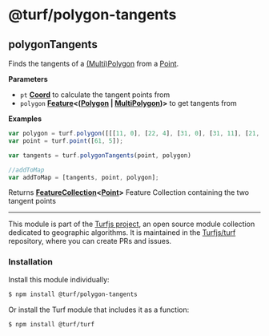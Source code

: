 # @turf/polygon-tangents

<!-- Generated by documentation.js. Update this documentation by updating the source code. -->

## polygonTangents

Finds the tangents of a [(Multi)Polygon][1] from a [Point][2].

**Parameters**

-   `pt` **[Coord][3]** to calculate the tangent points from
-   `polygon` **[Feature][4]&lt;([Polygon][5] \| [MultiPolygon][6])>** to get tangents from

**Examples**

```javascript
var polygon = turf.polygon([[[11, 0], [22, 4], [31, 0], [31, 11], [21, 15], [11, 11], [11, 0]]]);
var point = turf.point([61, 5]);

var tangents = turf.polygonTangents(point, polygon)

//addToMap
var addToMap = [tangents, point, polygon];
```

Returns **[FeatureCollection][7]&lt;[Point][8]>** Feature Collection containing the two tangent points

[1]: https://tools.ietf.org/html/rfc7946#section-3.1.6

[2]: https://tools.ietf.org/html/rfc7946#section-3.1.2

[3]: https://tools.ietf.org/html/rfc7946#section-3.1.1

[4]: https://tools.ietf.org/html/rfc7946#section-3.2

[5]: https://tools.ietf.org/html/rfc7946#section-3.1.6

[6]: https://tools.ietf.org/html/rfc7946#section-3.1.7

[7]: https://tools.ietf.org/html/rfc7946#section-3.3

[8]: https://tools.ietf.org/html/rfc7946#section-3.1.2

<!-- This file is automatically generated. Please don't edit it directly:
if you find an error, edit the source file (likely index.js), and re-run
./scripts/generate-readmes in the turf project. -->

---

This module is part of the [Turfjs project](http://turfjs.org/), an open source
module collection dedicated to geographic algorithms. It is maintained in the
[Turfjs/turf](https://github.com/Turfjs/turf) repository, where you can create
PRs and issues.

### Installation

Install this module individually:

```sh
$ npm install @turf/polygon-tangents
```

Or install the Turf module that includes it as a function:

```sh
$ npm install @turf/turf
```
